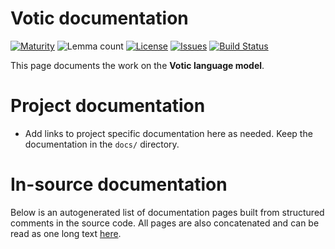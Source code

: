 # Votic documentation

[![Maturity](https://img.shields.io/endpoint?url=https%3A%2F%2Fraw.githubusercontent.com%2Fgiellalt%2Flang-vot%2Fgh-pages%2Fmaturity.json)](https://giellalt.github.io/MaturityClassification.html)
![Lemma count](https://img.shields.io/endpoint?url=https%3A%2F%2Fraw.githubusercontent.com%2Fgiellalt%2Flang-vot%2Fgh-pages%2Flemmacount.json)
[![License](https://img.shields.io/github/license/giellalt/lang-vot)](https://github.com/giellalt/lang-vot/blob/main/LICENSE)
[![Issues](https://img.shields.io/github/issues/giellalt/lang-vot)](https://github.com/giellalt/lang-vot/issues)
[![Build Status](https://builds.giellalt.org/api/badge/lang-vot?label=CI)](https://builds.giellalt.org/pipelines/lang-vot/builds/latest)

This page documents the work on the **Votic language model**. 

# Project documentation

* Add links to project specific documentation here as needed. Keep the documentation in the `docs/` directory.

# In-source documentation

Below is an autogenerated list of documentation pages built from structured comments in the source code. All pages are also concatenated and can be read as one long text [here](vot.md).
